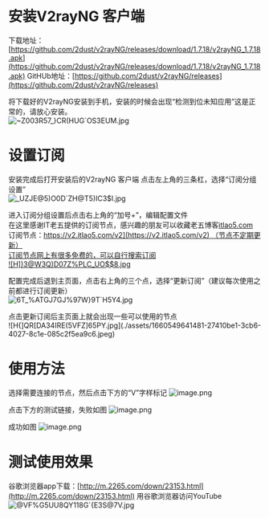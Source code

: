 
# 安装V2rayNG 客户端
下载地址：[https://github.com/2dust/v2rayNG/releases/download/1.7.18/v2rayNG_1.7.18.apk](https://github.com/2dust/v2rayNG/releases/download/1.7.18/v2rayNG_1.7.18.apk)
GitHUb地址：[https://github.com/2dust/v2rayNG/releases](https://github.com/2dust/v2rayNG/releases)

将下载好的V2rayNG安装到手机，安装的时候会出现“检测到位未知应用”这是正常的，请放心安装。<br />![~Z003R57_}CR(HUG`OS3EUM.jpg](./assets/1660548831186-1b96115c-b3f3-4708-8ca5-3add58542da9.jpeg)



# 设置订阅
安装完成后打开安装后的V2rayNG 客户端 点击左上角的三条杠，选择“订阅分组设置”<br />![_UZJE@5)O0D`ZH@T5)IC3$I.jpg](./assets/1660549037468-3ea7011a-3c72-4fb7-9664-482680c0e9a2.jpeg)

进入订阅分组设置后点击右上角的“加号+”，编辑配置文件<br />在这里感谢IT老五提供的订阅节点，感兴趣的朋友可以收藏老五博客[itlao5.com](https://itlao5.com/wp/wp-content/themes/Begin%2Blts/inc/go.php?url=https://itlao5.com)
订阅节点：[https://v2.itlao5.com/v2](https://v2.itlao5.com/v2) （节点不定期更新）<br />订阅节点网上有很多免费的，可以自行搜索订阅<br />![H])3@W3Q)D07Z%PLC_UO$$8.jpg](./assets/1660549142249-cb6c2e99-c92d-414d-a5a4-48302f8e6b34.jpeg)

配置完成后退到主页面，点击右上角的三个点，选择“更新订阅”（建议每次使用之前都进行订阅更新）<br />![6T_%ATGJ7GJ%97W}9T`H5Y4.jpg](./assets/1660549562300-6ed27e36-344d-4f0a-bc83-1dc17c156598.jpeg)

点击更新订阅后主页面上就会出现一些可以使用的节点<br />![H{]QR[DA34IRE(5VFZ]65PY.jpg](./assets/1660549641481-27410be1-3cb6-4027-8c1e-085c2f5ea9c6.jpeg)


# 使用方法
选择需要连接的节点，然后点击下方的“V”字样标记
![image.png](./assets/1660550248153-e075090e-812d-4060-a50a-0860346493ff.png)

点击下方的测试链接，失败如图
![image.png](./assets/1660550296499-927252bf-64b1-4722-ade6-926d69935455.png)

成功如图
![image.png](./assets/1660550313955-7852c44c-1cb0-4b3d-bf9b-a1f29092a222.png)



# 测试使用效果
谷歌浏览器app下载：[http://m.2265.com/down/23153.html](http://m.2265.com/down/23153.html)
用谷歌浏览器访问YouTube<br />![@VF%G5UU8QY118G`{E3S@7V.jpg](./assets/1660550348123-6e93499c-9b68-44e2-9a35-36f9ce129b1f.jpeg)


